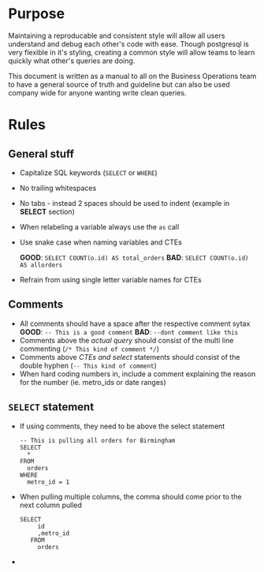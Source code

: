 # Purpose

Maintaining a reproducable and consistent style will allow all users understand and debug each other's code with ease. Though postgresql is very flexible in it's styling, creating a common style will allow teams to learn quickly what other's queries are doing. 

This document is written as a manual to all on the Business Operations team to have a general source of truth and guideline but can also be used company wide for anyone wanting write clean queries.

# Rules
## General stuff

* Capitalize SQL keywords (`SELECT` or `WHERE`)
* No trailing whitespaces
* No tabs - instead 2 spaces should be used to indent (example in **SELECT** section)
* When relabeling a variable always use the `as` call
* Use snake case when naming variables and CTEs 

   **GOOD**: `SELECT COUNT(o.id) AS total_orders`
   **BAD**: `SELECT COUNT(o.id) AS allorders`
   
* Refrain from using single letter variable names for CTEs

## Comments

* All comments should have a space after the respective comment sytax 
   **GOOD**: `-- This is a good comment`
   **BAD**: `--dont comment like this`
* Comments above the _actual query_ should consist of the multi line commenting (`/* This kind of comment */`)
* Comments above _CTEs and select_ statements should consist of the double hyphen (`-- This kind of comment`)
* When hard coding numbers in, include a comment explaining the reason for the number (ie. metro_ids or date ranges)


## `SELECT` statement

* If using comments, they need to be above the select statement
   ```
   -- This is pulling all orders for Birmingham
   SELECT 
     *
   FROM 
     orders
   WHERE 
     metro_id = 1
     ```
* When pulling multiple columns, the comma should come prior to the next column pulled 
   ```
   SELECT 
        id
        ,metro_id
      FROM 
        orders
    ```
*     
